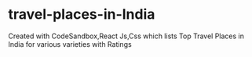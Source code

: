 # travel-places-in-India
Created with CodeSandbox,React Js,Css which lists Top Travel Places in India for various varieties with Ratings

